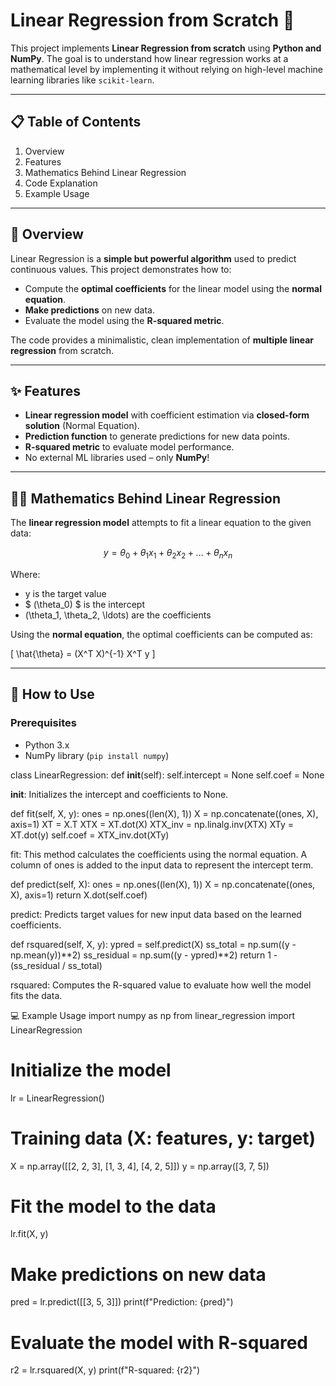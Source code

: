 # Linear Regression from Scratch 🧮

This project implements **Linear Regression from scratch** using **Python and NumPy**. The goal is to understand how linear regression works at a mathematical level by implementing it without relying on high-level machine learning libraries like `scikit-learn`.  

---

## 📋 Table of Contents

1. Overview
2. Features
3. Mathematics Behind Linear Regression
4. Code Explanation
5. Example Usage 


---

## 🧐 Overview

Linear Regression is a **simple but powerful algorithm** used to predict continuous values. This project demonstrates how to:

- Compute the **optimal coefficients** for the linear model using the **normal equation**.  
- **Make predictions** on new data.  
- Evaluate the model using the **R-squared metric**.  

The code provides a minimalistic, clean implementation of **multiple linear regression** from scratch.

---

## ✨ Features

- **Linear regression model** with coefficient estimation via **closed-form solution** (Normal Equation).  
- **Prediction function** to generate predictions for new data points.  
- **R-squared metric** to evaluate model performance.  
- No external ML libraries used – only **NumPy**!

---

## 🧑‍🏫 Mathematics Behind Linear Regression

The **linear regression model** attempts to fit a linear equation to the given data:

$$ y = \theta_0 + \theta_1 x_1 + \theta_2 x_2 + \ldots + \theta_n x_n $$

Where:
- y is the target value  
- $ \(\theta_0\) $ is the intercept  
- \(\theta_1, \theta_2, \ldots\) are the coefficients  

Using the **normal equation**, the optimal coefficients can be computed as:

\[
\hat{\theta} = (X^T X)^{-1} X^T y
\]

---

## 🚀 How to Use

### Prerequisites
- Python 3.x
- NumPy library (`pip install numpy`)

class LinearRegression:
    def __init__(self):
        self.intercept = None
        self.coef = None
        
__init__: Initializes the intercept and coefficients to None.



def fit(self, X, y):
    ones = np.ones((len(X), 1))
    X = np.concatenate((ones, X), axis=1)
    XT = X.T
    XTX = XT.dot(X)
    XTX_inv = np.linalg.inv(XTX)
    XTy = XT.dot(y)
    self.coef = XTX_inv.dot(XTy)
    
fit: This method calculates the coefficients using the normal equation. A column of ones is added to the input data to represent the intercept term.


def predict(self, X):
    ones = np.ones((len(X), 1))
    X = np.concatenate((ones, X), axis=1)
    return X.dot(self.coef)

    
predict: Predicts target values for new input data based on the learned coefficients.


def rsquared(self, X, y):
    ypred = self.predict(X)
    ss_total = np.sum((y - np.mean(y))**2)
    ss_residual = np.sum((y - ypred)**2)
    return 1 - (ss_residual / ss_total)

    
rsquared: Computes the R-squared value to evaluate how well the model fits the data.

💻 Example Usage
import numpy as np
from linear_regression import LinearRegression

# Initialize the model
lr = LinearRegression()

# Training data (X: features, y: target)
X = np.array([[2, 2, 3], [1, 3, 4], [4, 2, 5]])
y = np.array([3, 7, 5])

# Fit the model to the data
lr.fit(X, y)

# Make predictions on new data
pred = lr.predict([[3, 5, 3]])
print(f"Prediction: {pred}")

# Evaluate the model with R-squared
r2 = lr.rsquared(X, y)
print(f"R-squared: {r2}")
